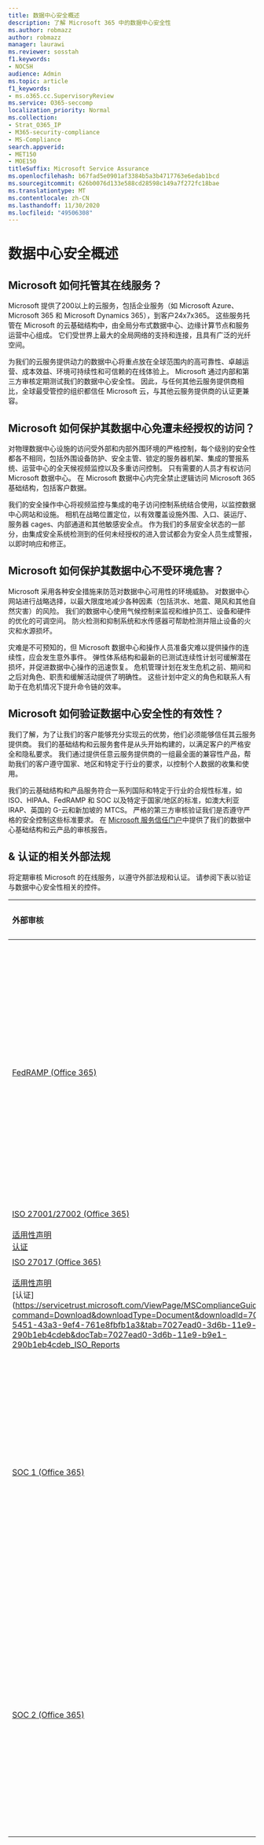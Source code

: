 ```yaml
---
title: 数据中心安全概述
description: 了解 Microsoft 365 中的数据中心安全性
ms.author: robmazz
author: robmazz
manager: laurawi
ms.reviewer: sosstah
f1.keywords:
- NOCSH
audience: Admin
ms.topic: article
f1_keywords:
- ms.o365.cc.SupervisoryReview
ms.service: O365-seccomp
localization_priority: Normal
ms.collection:
- Strat_O365_IP
- M365-security-compliance
- MS-Compliance
search.appverid:
- MET150
- MOE150
titleSuffix: Microsoft Service Assurance
ms.openlocfilehash: b67fad5e0901af3384b5a3b4717763e6edab1bcd
ms.sourcegitcommit: 626b0076d133e588cd28598c149a7f272fc18bae
ms.translationtype: MT
ms.contentlocale: zh-CN
ms.lasthandoff: 11/30/2020
ms.locfileid: "49506308"
---
```

# <a name="datacenter-security-overview"></a>数据中心安全概述

## <a name="how-does-microsoft-host-its-online-services"></a>Microsoft 如何托管其在线服务？

Microsoft 提供了200以上的云服务，包括企业服务（如 Microsoft Azure、Microsoft 365 和 Microsoft Dynamics 365），到客户24x7x365。 这些服务托管在 Microsoft 的云基础结构中，由全局分布式数据中心、边缘计算节点和服务运营中心组成。 它们受世界上最大的全局网络的支持和连接，且具有广泛的光纤空间。

为我们的云服务提供动力的数据中心将重点放在全球范围内的高可靠性、卓越运营、成本效益、环境可持续性和可信赖的在线体验上。 Microsoft 通过内部和第三方审核定期测试我们的数据中心安全性。 因此，与任何其他云服务提供商相比，全球最受管控的组织都信任 Microsoft 云，与其他云服务提供商的认证更兼容。

## <a name="how-does-microsoft-protect-its-datacenters-from-unauthorized-access"></a>Microsoft 如何保护其数据中心免遭未经授权的访问？

对物理数据中心设施的访问受外部和内部外围环境的严格控制，每个级别的安全性都各不相同，包括外围设备防护、安全主管、锁定的服务器机架、集成的警报系统、运营中心的全天候视频监控以及多重访问控制。 只有需要的人员才有权访问 Microsoft 数据中心。 在 Microsoft 数据中心内完全禁止逻辑访问 Microsoft 365 基础结构，包括客户数据。

我们的安全操作中心将视频监控与集成的电子访问控制系统结合使用，以监控数据中心网站和设施。 相机在战略位置定位，以有效覆盖设施外围、入口、装运厅、服务器 cages、内部通道和其他敏感安全点。 作为我们的多层安全状态的一部分，由集成安全系统检测到的任何未经授权的进入尝试都会为安全人员生成警报，以即时响应和修正。

## <a name="how-does-microsoft-protect-its-datacenters-from-environmental-hazards"></a>Microsoft 如何保护其数据中心不受环境危害？

Microsoft 采用各种安全措施来防范对数据中心可用性的环境威胁。 对数据中心网站进行战略选择，以最大限度地减少各种因素（包括洪水、地震、飓风和其他自然灾害）的风险。 我们的数据中心使用气候控制来监视和维护员工、设备和硬件的优化的可调空间。 防火检测和抑制系统和水传感器可帮助检测并阻止设备的火灾和水源损坏。

灾难是不可预知的，但 Microsoft 数据中心和操作人员准备灾难以提供操作的连续性，应会发生意外事件。 弹性体系结构和最新的已测试连续性计划可缓解潜在损坏，并促进数据中心操作的迅速恢复。 危机管理计划在发生危机之前、期间和之后对角色、职责和缓解活动提供了明确性。 这些计划中定义的角色和联系人有助于在危机情况下提升命令链的效率。

## <a name="how-does-microsoft-verify-the-effectiveness-of-datacenter-security"></a>Microsoft 如何验证数据中心安全性的有效性？

我们了解，为了让我们的客户能够充分实现云的优势，他们必须能够信任其云服务提供商。 我们的基础结构和云服务套件是从头开始构建的，以满足客户的严格安全和隐私要求。 我们通过提供任意云服务提供商的一组最全面的兼容性产品，帮助我们的客户遵守国家、地区和特定于行业的要求，以控制个人数据的收集和使用。

我们的云基础结构和产品服务符合一系列国际和特定于行业的合规性标准，如 ISO、HIPAA、FedRAMP 和 SOC 以及特定于国家/地区的标准，如澳大利亚 IRAP、英国的 G-云和新加坡的 MTCS。 严格的第三方审核验证我们是否遵守严格的安全控制这些标准要求。 在 [Microsoft 服务信任门户](https://servicetrust.microsoft.com/)中提供了我们的数据中心基础结构和云产品的审核报告。

## <a name="related-external-regulations--certifications"></a>& 认证的相关外部法规

将定期审核 Microsoft 的在线服务，以遵守外部法规和认证。 请参阅下表以验证与数据中心安全性相关的控件。

| **外部审核** | **Section** | **最新报告日期** |
|:--------------------|:------------|:-----------------------|  
| [FedRAMP (Office 365) ](https://compliance.microsoft.com/compliancemanager) | PE-2：物理访问授权 <br> PE-3：物理访问控制 <br> PE-6：监视物理访问 <br> PE-11：紧急电源 <br> PE-13：防火防护 <br> PE-14：温度和湿度控制 <br> PE-15：水源损坏保护 | 2020年9月24日 |
| [ISO 27001/27002 (Office 365) ](https://servicetrust.microsoft.com/ViewPage/MSComplianceGuideV3?command=Download&downloadType=Document&downloadId=d7864d4f-e053-4cc4-a964-fa526d07c3be&tab=7027ead0-3d6b-11e9-b9e1-290b1eb4cdeb&docTab=7027ead0-3d6b-11e9-b9e1-290b1eb4cdeb_ISO_Reports) <br><br> [适用性声明](https://servicetrust.microsoft.com/ViewPage/MSComplianceGuide?command=Download&downloadType=Document&downloadId=8ee1e46b-2ada-4e7b-bb7d-4c55a8cb6fcd&docTab=4ce99610-c9c0-11e7-8c2c-f908a777fa4d_ISO_Reports) <br> [认证](https://servicetrust.microsoft.com/ViewPage/MSComplianceGuideV3?command=Download&downloadType=Document&downloadId=1e84a14a-2468-45ac-9412-5e53250d57ec&tab=7027ead0-3d6b-11e9-b9e1-290b1eb4cdeb&docTab=7027ead0-3d6b-11e9-b9e1-290b1eb4cdeb_ISO_Reports) | 11：物理和环境安全性 | 2020 年 2 月 22 日 |
| [ISO 27017 (Office 365) ](https://servicetrust.microsoft.com/ViewPage/MSComplianceGuideV3?command=Download&downloadType=Document&downloadId=d7864d4f-e053-4cc4-a964-fa526d07c3be&tab=7027ead0-3d6b-11e9-b9e1-290b1eb4cdeb&docTab=7027ead0-3d6b-11e9-b9e1-290b1eb4cdeb_ISO_Reports) <br><br> [适用性声明](https://servicetrust.microsoft.com/ViewPage/MSComplianceGuide?command=Download&downloadType=Document&downloadId=8ee1e46b-2ada-4e7b-bb7d-4c55a8cb6fcd&docTab=4ce99610-c9c0-11e7-8c2c-f908a777fa4d_ISO_Reports) <br> [认证] (https://servicetrust.microsoft.com/ViewPage/MSComplianceGuideV3?command=Download&downloadType=Document&downloadId=70de0999-5451-43a3-9ef4-761e8fbfb1a3&tab=7027ead0-3d6b-11e9-b9e1-290b1eb4cdeb&docTab=7027ead0-3d6b-11e9-b9e1-290b1eb4cdeb_ISO_Reports | 11：物理和环境安全性 | 2020 年 2 月 22 日 |
| [SOC 1 (Office 365)](https://servicetrust.microsoft.com/ViewPage/MSComplianceGuideV3?command=Download&downloadType=Document&downloadId=b07c0f7b-6bd5-4544-8255-7a5f14bf914a&tab=7027ead0-3d6b-11e9-b9e1-290b1eb4cdeb&docTab=7027ead0-3d6b-11e9-b9e1-290b1eb4cdeb_SOC_/_SSAE_16_Reports) | CA-39：数据中心访问控制 <br> CA-40：数据中心网络身份验证 <br> CA-41：数据中心双因素身份验证 <br> CA-48：数据中心日志记录 | 2019 年 9 月 30 日 |
| [SOC 2 (Office 365) ](https://servicetrust.microsoft.com/ViewPage/MSComplianceGuideV3?command=Download&downloadType=Document&downloadId=fa062990-e758-4ddc-ace3-7fb21a301d09&tab=7027ead0-3d6b-11e9-b9e1-290b1eb4cdeb&docTab=7027ead0-3d6b-11e9-b9e1-290b1eb4cdeb_SOC_/_SSAE_16_Rep-11e9-b9e1-290b1eb4cdeb_SOC_/_SSAE_16_Reports) | CA-39：数据中心访问控制 <br> CA-40：数据中心网络身份验证 <br> CA-41：数据中心双因素身份验证 <br> CA-48：数据中心日志记录 | 2019 年 9 月 30 日 |
